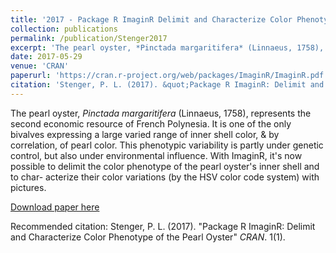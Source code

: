 ```yaml
---
title: '2017 - Package R ImaginR Delimit and Characterize Color Phenotype of the Pearl Oyster'
collection: publications
permalink: /publication/Stenger2017
excerpt: 'The pearl oyster, *Pinctada margaritifera* (Linnaeus, 1758), represents the second economic resource of French Polynesia. It is one of the only bivalves expressing a large varied range of inner shell color, and by correlation, of pearl color. This phenotypic variability is partly under genetic control, but also under environmental influence. With ImaginR, it's now possible to delimit the color phenotype of the pearl oyster's inner shell and to char- acterize their color variations (by the HSV color code system) with pictures.'
date: 2017-05-29
venue: 'CRAN'
paperurl: 'https://cran.r-project.org/web/packages/ImaginR/ImaginR.pdf'
citation: 'Stenger, P. L. (2017). &quot;Package R ImaginR: Delimit and Characterize Color Phenotype of the Pearl Oyster&quot; <i>CRAN</i>.'
---
```

The pearl oyster, *Pinctada margaritifera* (Linnaeus, 1758), represents the second economic resource of French Polynesia. It is one of the only bivalves expressing a large varied range of inner shell color, & by correlation, of pearl color. This phenotypic variability is partly under genetic control, but also under environmental influence. With ImaginR, it's now possible to delimit the color phenotype of the pearl oyster's inner shell and to char- acterize their color variations (by the HSV color code system) with pictures.

[Download paper here](https://cran.r-project.org/web/packages/ImaginR/ImaginR.pdf)

Recommended citation: Stenger, P. L. (2017). &quot;Package R ImaginR: Delimit and Characterize Color Phenotype of the Pearl Oyster&quot; <i>CRAN</i>. 1(1).

